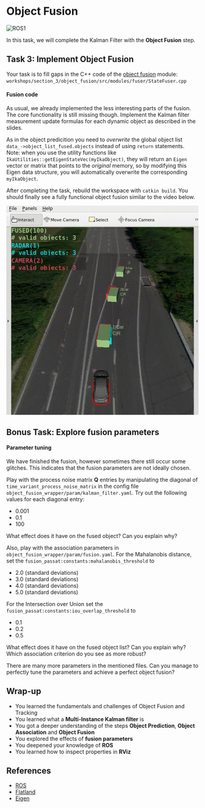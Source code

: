 # Object Fusion

![ROS1](https://img.shields.io/badge/ROS1-blue)

In this task, we will complete the Kalman Filter with the **Object Fusion** step. 

## Task 3: Implement Object Fusion

Your task is to fill gaps in the C++ code of the [object fusion](https://github.com/ika-rwth-aachen/acdc/blob/main/catkin_workspace/src/workshops/section_3/object_fusion/src/modules/fuser/StateFuser.cpp#L65) module: `workshops/section_3/object_fusion/src/modules/fuser/StateFuser.cpp`

#### Fusion code

As usual, we already implemented the less interesting parts of the fusion. The core functionality is still missing though. Implement the Kalman filter measurement update formulas for each dynamic object as described in the slides.

As in the object predicition you need to *overwrite* the global object list `data_->object_list_fused.objects` instead of using `return` statements.
Note: when you use the utility functions like `IkaUtilities::getEigenStateVec(myIkaObject)`, they will return an `Eigen` vector or matrix that points to the *original* memory, so by modifying this Eigen data structure, you will automatically overwrite the corresponding `myIkaObject`.

After completing the task, rebuild the workspace with `catkin build`. You should finally see a fully functional object fusion similar to the video below.

![fusion_rviz](../images/section_3/fusion_rviz.gif)

## Bonus Task: Explore fusion parameters

#### Parameter tuning

We have finished the fusion, however sometimes there still occur some glitches. This indicates that the fusion parameters are not ideally chosen.

Play with the process noise matrix $\mathbf{Q}$ entries by manipulating the diagonal of `time_variant_process_noise_matrix` in the config file `object_fusion_wrapper/param/kalman_filter.yaml`. Try out the following values for each diagonal entry:

* 0.001
* 0.1
* 100

What effect does it have on the fused object? Can you explain why?

Also, play with the association parameters in `object_fusion_wrapper/param/fusion.yaml`. For the Mahalanobis distance, set the `fusion_passat:constants:mahalanobis_threshold` to

* 2.0 (standard deviations)
* 3.0 (standard deviations)
* 4.0 (standard deviations)
* 5.0 (standard deviations)

For the Intersection over Union set the `fusion_passat:constants:iou_overlap_threshold` to

* 0.1
* 0.2
* 0.5

What effect does it have on the fused object list? Can you explain why? Which association criterion do you see as more robust?

There are many more parameters in the mentioned files. Can you manage to perfectly tune the parameters and achieve a perfect object fusion?

## Wrap-up

- You learned the fundamentals and challenges of Object Fusion and Tracking
- You learned what a **Multi-Instance Kalman filter** is
- You got a deeper understanding of the steps **Object Prediction**, **Object Association** and **Object Fusion**
- You explored the effects of **fusion parameters**
- You deepened your knowledge of **ROS**
- You learned how to inspect properties in **RViz**

## References

- [ROS](https://www.ros.org)
- [Flatland](https://github.com/avidbots/flatland)
- [Eigen](https://eigen.tuxfamily.org)
